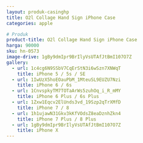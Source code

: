 ```yaml
---
layout: produk-casinghp
title: O2l Collage Hand Sign iPhone Case
categories: apple

# Produk
product-title: O2l Collage Hand Sign iPhone Case
harga: 90000
sku: hn-0573
image-drive: 1gBy9dmIpr9BrIlyVsUTAfJtBmI107O7Z
gallery:
  - url: 1c4cg6N9SSbV7CqErStN3i6wSzn7XNWqT
    title: iPhone 5 / 5s / SE
  - url: 1IwUzX5hoEOauPbM_1MteuSL9EUZU7Nzi
    title: iPhone 6 / 6s
  - url: 1CnvspkyTM7TOTaArWs5zuhOq_i_R_mMY
    title: iPhone 6 Plus / 6s Plus
  - url: 1Zxw1Eqcv2ElUnds3vd_19Szp2qTrXMfD
    title: iPhone 7 / 8
  - url: 1h1ujawN31Gkv3kKfVOdsZ8eaDznhZkn4
    title: iPhone 7 Plus / 8 Plus
  - url: 1gBy9dmIpr9BrIlyVsUTAfJtBmI107O7Z
    title: iPhone X
---
```

